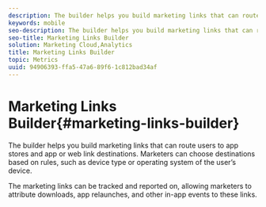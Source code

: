 ```yaml
---
description: The builder helps you build marketing links that can route users to app stores and app or web link destinations. Marketers can choose destinations based on rules, such as device type or operating system of the user’s device.
keywords: mobile
seo-description: The builder helps you build marketing links that can route users to app stores and app or web link destinations. Marketers can choose destinations based on rules, such as device type or operating system of the user’s device.
seo-title: Marketing Links Builder
solution: Marketing Cloud,Analytics
title: Marketing Links Builder
topic: Metrics
uuid: 94906393-ffa5-47a6-89f6-1c812bad34af
---
```


# Marketing Links Builder{#marketing-links-builder}

The builder helps you build marketing links that can route users to app stores and app or web link destinations. Marketers can choose destinations based on rules, such as device type or operating system of the user’s device.

The marketing links can be tracked and reported on, allowing marketers to attribute downloads, app relaunches, and other in-app events to these links. 
